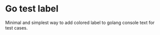 # Go test label
Minimal and simplest way to add colored label to golang console text for test cases.

